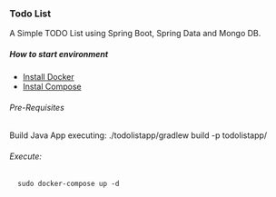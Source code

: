### Todo List
A Simple TODO List using Spring Boot, Spring Data and Mongo DB.


##### How to start environment

* [Install Docker](https://docs.docker.com/engine/installation/linux/)
* [Instal Compose](https://docs.docker.com/compose/install/)


###### Pre-Requisites

Build Java App executing:
      ./todolistapp/gradlew build -p todolistapp/


###### Execute:

      sudo docker-compose up -d
